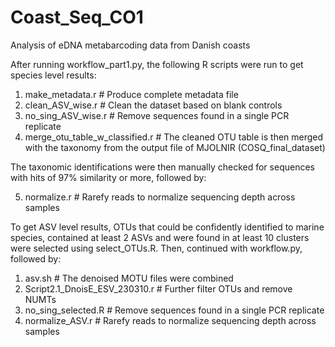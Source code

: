 # Coast_Seq_CO1
Analysis of eDNA metabarcoding data from Danish coasts

After running workflow_part1.py, the following R scripts were run to get species level results:

1. make_metadata.r # Produce complete metadata file
2. clean_ASV_wise.r # Clean the dataset based on blank controls
3. no_sing_ASV_wise.r # Remove sequences found in a single PCR replicate
4. merge_otu_table_w_classified.r # The cleaned OTU table is then merged with the taxonomy from the output file of MJOLNIR (COSQ_final_dataset)

The taxonomic identifications were then manually checked for sequences with hits of 97% similarity or more, followed by:

5. normalize.r # Rarefy reads to normalize sequencing depth across samples

To get ASV level results, OTUs that could be confidently identified to marine species, contained at least 2 ASVs and were found in at least 10 clusters were selected using select_OTUs.R. Then, continued with workflow.py, followed by:

1. asv.sh # The denoised MOTU files were combined  
2. Script2.1_DnoisE_ESV_230310.r # Further filter OTUs and remove NUMTs
3. no_sing_selected.R # Remove sequences found in a single PCR replicate
4. normalize_ASV.r # Rarefy reads to normalize sequencing depth across samples